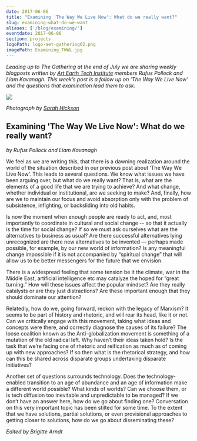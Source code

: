 ```yaml
---
date: 2017-06-06
title: "Examining 'The Way We Live Now': What do we really want?"
slug: examining-what-do-we-want
aliases: ['/blog/examining/']
eventdate: 2017-06-06
section: projects
logoPath: logo-aet-gathering02.png
imagePath: Examining_TWWL.jpg
---
```


*Leading up to The Gathering at the end of July we are sharing weekly blogposts written by [Art Earth Tech Institute](http://artearthtech.com/institute/) members Rufus Pollock and Liam Kavanagh. This week’s post is a follow up on ‘The Way We Live Now’ and the questions that examination lead them to ask.*



<img src="/images/Examining_TWWL.jpg">

*Photograph by [Sarah Hickson](https://sarahhickson.shootproof.com/)*

## Examining 'The Way We Live Now': What do we really want?

*by Rufus Pollock and Liam Kavanagh*


We feel as we are writing this, that there is a dawning realization around the world of the situation described in our previous post about ‘The Way We Live Now’. This leads to several questions. We know what issues we have been arguing over, but what do we really want? That is, what are the elements of a good life that we are trying to achieve? And what change, whether individual or  institutional, are  we seeking to make? And, finally, how are we to maintain our focus and avoid absorption only with the problem of subsistence, infighting, or backsliding into old habits.

 Is now the moment when enough people are ready to act, and, most importantly to coordinate in cultural and social change -- so that it actually is the time for social change? If so we must ask ourselves what are the alternatives to business as usual? Are there successful alternatives lying unrecognized are there new alternatives to be invented — perhaps made possible, for example, by our new world of information?  Is any meaningful change impossible if it is not accompanied by “spiritual change” that will allow us to be better messengers for the future that we envision.

There is a widespread feeling that some tension be it the climate, war in the Middle East, artificial intelligence etc may catalyze the hoped for “great turning.” How will these issues affect the popular mindset? Are they really catalysts or are they just distractions? Are these important enough that they should dominate our attention?

Relatedly, how do we, going forward, reckon with the legacy of Marxism? It seems to be part of history and rhetoric, and will rear its head, like it or not. Can we critically engage with this movement, taking what ideas and concepts were there, and correctly diagnose the causes of its failure? The loose coalition known as the Anti-globalization movement is something of a mutation of the old radical left. Why haven’t their ideas taken hold? Is the task that we’re facing one of rhetoric and reification as much as of coming up with new approaches? If so then what is the rhetorical strategy, and how can this be shared across disparate groups undertaking disparate initiatives?

Another set of questions surrounds technology. Does the technology-enabled transition to an age of abundance and an age of information make a different world possible? What kinds of worlds? Can we choose them, or is tech diffusion too inevitable and unpredictable to be managed? If we don’t have an answer here, how do we go about finding one? Conversation on this very important topic has been stilted for some time. To the extent that we have solutions, partial solutions, or even provisional approaches to getting closer to solutions, how do we go about disseminating these?




*Edited by Brigitte Arndt*
